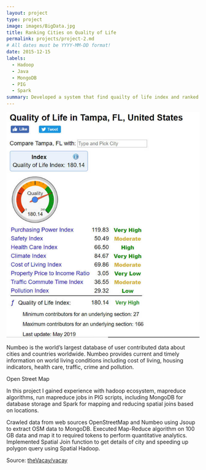 ```yaml
---
layout: project
type: project
image: images/BigData.jpg
title: Ranking Cities on Quality of Life
permalink: projects/project-2.md
# All dates must be YYYY-MM-DD format!
date: 2015-12-15
labels:
  - Hadoop
  - Java
  - MongoDB
  - PIG
  - Spark
summary: Developed a system that find quailty of life index and ranked cities based on it.
---
```


<img class="ui medium right floated rounded image" src="../images/numbeno.jpg">

Numbeo is the world’s largest database of user contributed data about cities and countries worldwide. Numbeo provides current and timely information on world living conditions including cost of living, housing indicators, health care, traffic, crime and pollution.

Open Street Map 

In this project I gained experience with hadoop ecosystem, mapreduce algorithms, run mapreduce jobs in PIG scripts, including MongoDB for database storage and Spark for mapping and reducing spatial joins based on locations. 

Crawled data from web sources OpenStreetMap and Numbeo using Jsoup to extract OSM data to MongoDB. Executed Map-Reduce algorithm on 100 GB data and map it to required tokens to perform quantitative analytics. Implemented Spatial Join function to get details of city and speeding up polygon query using Spatial Hadoop.

 
Source: <a href="https://github.com/johailsherieff/ranking"><i class="large github icon"></i>theVacay/vacay</a>
